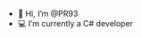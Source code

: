 - 👋 Hi, I’m @PR93
- :computer: I’m currently a C# developer
  
  
    
    
       
     
            
    
      
         
          
   
     
  
